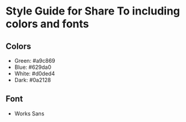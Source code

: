 # Style Guide for Share To including colors and fonts

## Colors
- Green: #a9c869
- Blue: #629da0
- White: #d0ded4
- Dark: #0a2128

## Font
- Works Sans
